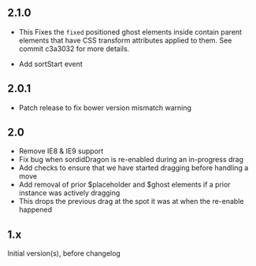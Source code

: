 ## 2.1.0

- This Fixes the `fixed` positioned ghost elements inside contain parent elements that have CSS transform attributes applied to them. See commit c3a3032 for more details.

- Add sortStart event

## 2.0.1

- Patch release to fix bower version mismatch warning

## 2.0

- Remove IE8 & IE9 support
- Fix bug when sordidDragon is re-enabled during an in-progress drag
 - Add checks to ensure that we have started dragging before handling a move
 - Add removal of prior $placeholder and $ghost elements if a prior instance was actively dragging
 - This drops the previous drag at the spot it was at when the re-enable happened

## 1.x

Initial version(s), before changelog
